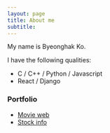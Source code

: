 ```yaml
---
layout: page
title: About me
subtitle: 
---
```


My name is Byeonghak Ko.

I have the following qualities:
- C / C++ / Python / Javascript
- React / Django  

### Portfolio

- [Movie web](http://ec2-54-180-105-189.ap-northeast-2.compute.amazonaws.com/)
- [Stock info](https://store.whale.naver.com/detail/onfnhemhancngkbgdffipihfgdlodfck)
